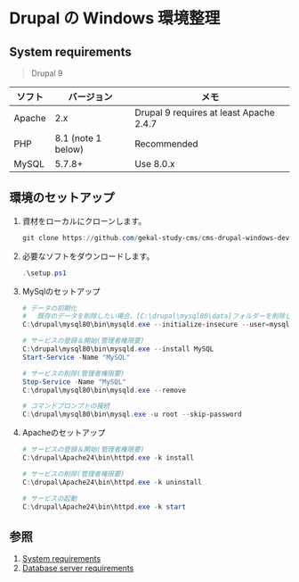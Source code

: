 # Drupal の Windows 環境整理

## System requirements

> Drupal 9

| ソフト | バージョン         | メモ                                    |
| ------ | ------------------ | --------------------------------------- |
| Apache | 2.x                | Drupal 9 requires at least Apache 2.4.7 |
| PHP    | 8.1 (note 1 below) | Recommended                             |
| MySQL  | 5.7.8+             | Use 8.0.x                               |

## 環境のセットアップ

1. 資材をローカルにクローンします。

    ```powershell
    git clone https://github.com/gekal-study-cms/cms-drupal-windows-dev.git /drupal
    ```

2. 必要なソフトをダウンロードします。

    ```powershell
    .\setup.ps1
    ```

3. MySqlのセットアップ

    ```powershell
    # データの初期化
    # 　既存のデータを削除したい場合、[C:\drupal\mysql80\data]フォルダーを削除してください。
    C:\drupal\mysql80\bin\mysqld.exe --initialize-insecure --user=mysql
    
    # サービスの登録＆開始(管理者権限要)
    C:\drupal\mysql80\bin\mysqld.exe --install MySQL
    Start-Service -Name "MySQL"
    
    # サービスの削除(管理者権限要)
    Stop-Service -Name "MySQL"
    C:\drupal\mysql80\bin\mysqld.exe --remove

    # コマンドプロンプトの接続
    C:\drupal\mysql80\bin\mysql.exe -u root --skip-password
    ```

4. Apacheのセットアップ

    ```powershell
    # サービスの登録＆開始(管理者権限要)
    C:\drupal\Apache24\bin\httpd.exe -k install
    
    # サービスの削除(管理者権限要)
    C:\drupal\Apache24\bin\httpd.exe -k uninstall

    # サービスの起動
    C:\drupal\Apache24\bin\httpd.exe -k start
    ```

## 参照

1. [System requirements](https://www.drupal.org/docs/getting-started/system-requirements)
2. [Database server requirements](https://www.drupal.org/docs/system-requirements/database-server-requirements)
